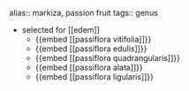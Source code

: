 alias:: markiza, passion fruit
tags:: genus

- selected for [[edem]]
	- {{embed [[passiflora vitifolia]]}}
	- {{embed [[passiflora edulis]]}}
	- {{embed [[passiflora quadrangularis]]}}
	- {{embed [[passiflora alata]]}}
	- {{embed [[passiflora ligularis]]}}